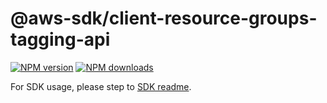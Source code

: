 # @aws-sdk/client-resource-groups-tagging-api

[![NPM version](https://img.shields.io/npm/v/@aws-sdk/client-resource-groups-tagging-api/rc.svg)](https://www.npmjs.com/package/@aws-sdk/client-resource-groups-tagging-api)
[![NPM downloads](https://img.shields.io/npm/dm/@aws-sdk/client-resource-groups-tagging-api.svg)](https://www.npmjs.com/package/@aws-sdk/client-resource-groups-tagging-api)

For SDK usage, please step to [SDK readme](https://github.com/aws/aws-sdk-js-v3).
